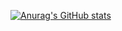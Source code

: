[![Anurag's GitHub stats](https://github-readme-stats.vercel.app/api?username=netopagnani)](https://github.com/anuraghazra/github-readme-stats)
